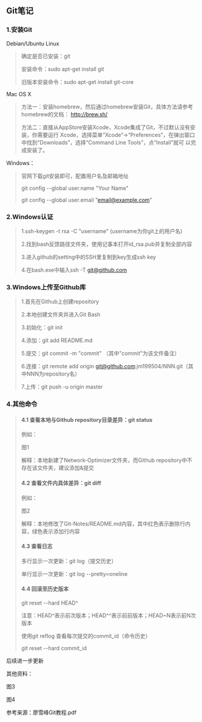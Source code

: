 ## Git笔记

### 1.安装Git

Debian/Ubuntu Linux

> 确定是否已安装：git
>
> 安装命令：sudo apt-get install git
>
> 旧版本安装命令：sudo apt-get install git-core 

Mac OS X

>方法一：安装homebrew，然后通过homebrew安装Git，具体方法请参考homebrew的文档： http://brew.sh/ 
>
>方法二：直接从AppStore安装Xcode，Xcode集成了Git，不过默认没有安装，你需要运⾏ Xcode，选择菜单“Xcode”->“Preferences”，在弹出窗⼝中找到“Downloads”，选择“Command Line Tools”，点“Install”就可
>以完成安装了。 

Windows：

> 官网下载git安装即可，配置用户名及邮箱地址
>
> git config --global user.name "Your Name" 
>
> git config --global user.email "email@example.com" 

### 2.Windows认证

> 1.ssh-keygen -t rsa -C "username"  (username为你git上的用户名)
>
> 2.找到bash反馈路径文件夹，使用记事本打开id_rsa.pub并复制全部内容
>
> 3.进入github的setting中的SSH里复制到key生成ssh key
>
> 4.在bash.exe中输入ssh -T git@github.com

### 3.Windows上传至Github库

> 1.首先在Github上创建repository
>
> 2.本地创建文件夹并进入Git Bash
>
> 3.初始化：git init
>
> 4.添加：git add README.md
>
> 5.提交：git commit -m "commit" （其中"commit"为该文件备注）
>
> 6.连接：git remote add origin git@github.com:jm199504/NNN.git（其中NNN为repository名）
>
> 7.上传：git push -u origin master

### 4.其他命令

> #### 4.1 查看本地与Github repository目录差异：git status 
>
> 例如：
>
> 图1
>
> 解释：本地新建了Network-Optimizer文件夹，而Github repository中不存在该文件夹，建议添加&提交
>
> #### 4.2 查看文件内具体差异：git diff
>
> 例如：
>
> 图2
>
> 解释：本地修改了Git-Notes/README.md内容，其中红色表示删除行内容，绿色表示添加行内容
>
> #### 4.3 查看日志
>
> 多行显示一次更新：git log（提交历史）
>
> 单行显示一次更新：git log --pretty=oneline
>
> #### 4.4 回滚至历史版本
>
> git reset --hard HEAD^ 
>
> 注意：HEAD^表示前次版本；HEAD^^表示前前版本；HEAD~N表示前N次版本
>
> 使用git reflog 查看每次提交的commit_id（命令历史）
>
> git reset --hard commit_id

后续进一步更新



其他资料：

图3



图4





参考来源：廖雪峰Git教程.pdf

